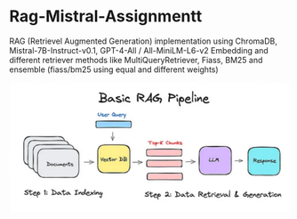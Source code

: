 # Rag-Mistral-Assignmentt
RAG (Retrievel Augmented Generation) implementation using ChromaDB, Mistral-7B-Instruct-v0.1, GPT-4-All / All-MiniLM-L6-v2 Embedding and different retriever methods like MultiQueryRetriever, Fiass, BM25 and ensemble (fiass/bm25 using equal and different weights)

![RAG Illustration](RAG.png "RAG Workflow")

